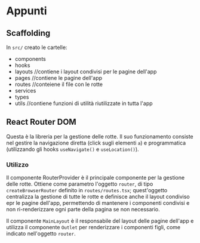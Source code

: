 # Appunti

## Scaffolding
In `src/` creato le cartelle:
- components
- hooks
- layouts //contiene i layout condivisi per le pagine dell'app
- pages   //contiene le pagine dell'app
- routes  //conteiene il file con le rotte
- services
- types
- utils   //contiene funzioni di utilità riutilizzate in tutta l'app

## React Router DOM
Questa è la libreria per la gestione delle rotte.
Il suo funzionamento consiste nel gestire la navigazione diretta (click sugli elementi `a`) e programmatica (utilizzando gli hooks `useNavigate()` e `useLocation()`). 

### Utilizzo
Il componente RouterProvider è il principale componente per la gestione delle rotte. Ottiene come parametro l'oggetto `router`, di tipo `createBrowserRouter` definito in `routes/routes.tsx`; quest'oggetto centralizza la gestione di tutte le rotte e definisce anche il layout condiviso epr le pagine dell'app, permettendo di mantenere i componenti condivisi e non ri-renderizzare ogni parte della pagina se non necessario.

Il componente `MainLayout` è il responsabile del layout delle pagine dell'app e utilizza il componente `Outlet` per renderizzare i componenti figli, come indicato nell'oggetto `router`.